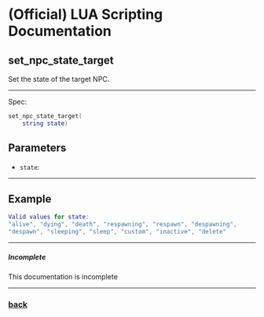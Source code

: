 
# (Official) LUA Scripting Documentation

## set_npc_state_target

Set the state of the target NPC.

___

Spec:

```lua
set_npc_state_target(
	string state)
```

## Parameters

- `state`: 

___

## Example

```lua
Valid values for state:
"alive", "dying", "death", "respawning", "respawn", "despawning",
"despawn", "sleeping", "sleep", "custom", "inactive", "delete"
```

___

##### Incomplete

This documentation is incomplete

___

### [back](../npcs)
